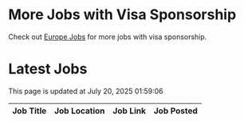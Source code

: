 # More Jobs with Visa Sponsorship

Check out [Europe Jobs](https://github.com/sureshparimi/europejobs#latest-jobs) for more jobs with visa sponsorship.

# Latest Jobs

This page is updated at July 20, 2025 01:59:06

| Job Title | Job Location | Job Link | Job Posted |
| --- | --- | --- | --- |
